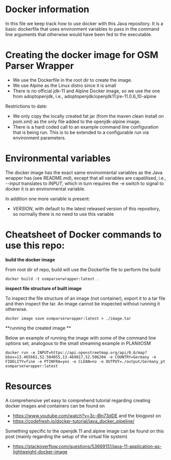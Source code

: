 # Docker information

In this file we keep track how to use docker with this Java repository. It is a basic dockerfile that uses environment variables to pass in the command line arguments that otherwise would have been fed to the executable.

# Creating the docker image for OSM Parser Wrapper

* We use the Dockerfile in the root dir to create the image.  
* We use Alpine as the Linux distro since it is small
* There is no official jdk-11 and Alpine Docker image, so we use the one from adoptopenjdk, i.e., adoptopenjdk/openjdk11:jre-11.0.6_10-alpine

Restrictions to date:
  
* We only copy the locally created fat jar (from the maven clean install on pom.xml) as the only file added to the openjdk-alpine image.
* There is a hard coded call to an example command line configuration that is being run. This is to be extended to a configurable run via environment parameters.

# Environmental variables

The docker image has the exact same environmental variables as the Java wrapper has (see README.md), except that all variables are capatilised, i.e., *--input* translates to *INPUT*, which in turn requires the -e switch to signal to docker it is an environmental variable.

In addition one more variable is present:

* *VERSION*, with default to the latest released version of this repository, so normally there is no need to use this variable
 

# Cheatsheet of Docker commands to use this repo:

**build the docker image**

From root dir of repo, build will use the Dockerfile file to perform the build

```
docker build -t osmparserwrapper:latest .
```

**inspect file structure of built image**

To inspect the file structure of an image (not container), export it to a tar file and then inspect the tar. An image cannot be
inspected without running it otherwise.

```
docker image save osmparserwrapper:latest > ./image.tar
```

**running the created image **

Below an example of running the image with some of the command line options set, analogous to the small streaming example in PLANitOSM

```
docker run -e INPUT=https://api.openstreetmap.org/api/0.6/map?bbox=13.465661,52.504055,13.469817,52.506204 -e COUNTRY=Germany -e FIDELITY=fine -e PTINFRA=yes -e CLEAN=no -e OUTPUT=./output/Germany_pt osmparserwrapper:latest
```

# Resources

A comprehensive yet easy to comprehend tutorial regarding creating docker images and containers can be found on

* https://www.youtube.com/watch?v=3c-iBn73dDE and the blogpost on 
* https://codefresh.io/docker-tutorial/java_docker_pipeline/

Something specific to the openjdk 11 and alpine image can be found on this post (mainly regarding the setup of the virtual file system)

* https://stackoverflow.com/questions/53669151/java-11-application-as-lightweight-docker-image